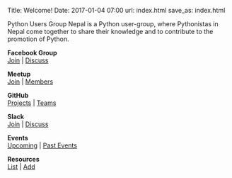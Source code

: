 Title: Welcome!
Date: 2017-01-04 07:00
url: index.html
save_as: index.html

Python Users Group Nepal is a Python user-group, where Pythonistas in Nepal come together to share their knowledge and to contribute to
the promotion of Python.


<!-- <div class="message">NOTE: Upcoming event template, update and uncomment</div>
<div class="info-box">
  <b>Upcoming Events:</b> <a href="/meetup-dec-2016.html">December Meetup</a>
</div> 
-->


<div class="pure-g-r">
     <div class="pure-u-1-3 grid-sect">
     <p>
     <i class="fa fa-facebook-square fa-4x" style="color:#3b5998"></i>
     </p>
     <p><strong>Facebook Group</strong><br/>
     <a href="https://www.facebook.com/groups/pythonnepal" target="_blank">Join</a> |
     <a href="https://www.facebook.com/groups/pythonnepal/" target="_blank">Discuss</a>
     </p>
     </div>
     <div class="pure-u-1-3 grid-sect">
     <p>
     <i class="fa fa-group fa-4x" style="color:#E0393E"></i>
     </p>
     <p><strong>Meetup</strong><br/>
     <a href="http://www.meetup.com/PythonNepal/join/" target="_blank">Join</a> |
     <a href="http://www.meetup.com/PythonNepal/members/" target="_blank">Members</a>
     </p>
     </div>
     <div class="pure-u-1-3 grid-sect">
     <p>
     <i class="fa fa-github fa-4x" style="color:#555555"></i>
     </p>
     <p><strong>GitHub</strong><br/>
     <a href="http://github.com/pythonnepal/" target="_blank">Projects</a> |
     <a href="http://github.com/orgs/pythonnepal/teams" target="_blank">Teams</a>
     </p>
     </div>
     <div class="pure-u-1-3 grid-sect">
     <p>
     <i class="fa fa-slack fa-4x" style="color:#555555"></i>
     </p>
     <p><strong>Slack</strong><br/>
     <a href="http://developersnepal.herokuapp.com/" target="_blank">Join</a> |
     <a href="https://developersnepal.slack.com/messages/python" target="_blank">Discuss</a>
     </p>
     </div>
     <div class="pure-u-1-3 grid-sect">
     <p>
     <i class="fa fa-calendar-o fa-4x" style="color:#5484ED"></i>
     </p>
     <p><strong>Events</strong><br/>
     <a href="#" target="_blank">Upcoming</a> |
     <a href="http://pythonnepal.github.io/pages/meetups.html" target="_blank">Past Events</a>
     </p>
     </div>
     <div class="pure-u-1-3 grid-sect">
     <p>
     <i class="fa fa-link fa-4x" style="color:#55cc55"></i>
     </p>
     <p><strong>Resources</strong><br/>
     <a href="#" target="_blank">List</a> |
     <a href="#" target="_blank">Add</a>
     </p>
     </div>
</div>
